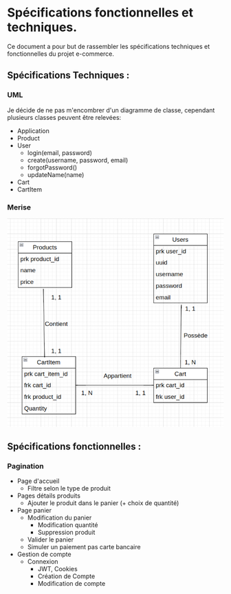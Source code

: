 # Spécifications fonctionnelles et techniques. 

Ce document a pour but de rassembler les spécifications techniques et fonctionnelles du projet e-commerce. 


## Spécifications Techniques : 

### UML

Je décide de ne pas m'encombrer d'un diagramme de classe, cependant plusieurs classes peuvent être relevées:
- Application
- Product
- User
  - login(email, password)
  - create(username, password, email)
  - forgotPassword()
  - updateName(name)
- Cart
- CartItem

### Merise

![MCD](../docs/assets/Merise/MCD.png)

## Spécifications fonctionnelles : 

### Pagination

- Page d'accueil
  - Filtre selon le type de produit
- Pages détails produits
  - Ajouter le produit dans le panier (+ choix de quantité)
- Page panier
  - Modification du panier
    - Modification quantité
    - Suppression produit
  - Valider le panier
  - Simuler un paiement pas carte bancaire
- Gestion de compte
  - Connexion
    - JWT, Cookies
    - Création de Compte
    - Modification de compte



